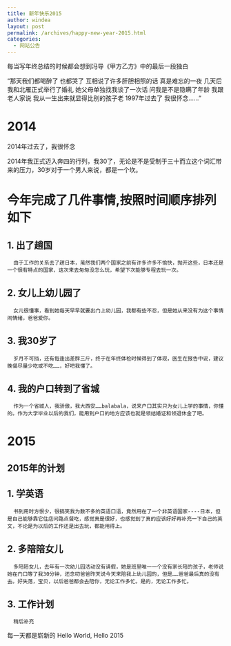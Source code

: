 ```yaml
---
title: 新年快乐2015
author: windea
layout: post
permalink: /archives/happy-new-year-2015.html
categories:
  - 网站公告
---
```


每当写年终总结的时候都会想到冯导《甲方乙方》中的最后一段独白

“那天我们都喝醉了 也都哭了 互相说了许多肝胆相照的话 真是难忘的一夜 几天后 我和北雁正式举行了婚礼 她父母单独找我谈了一次话 问我是不是隐瞒了年龄 我跟老人家说 我从一生出来就显得比别的孩子老 1997年过去了 我很怀念……”

2014
====

2014年过去了，我很怀念

2014年我正式迈入奔四的行列，我30了，无论是不是受制于三十而立这个词汇带来的压力，30岁对于一个男人来说，都是一个坎。

# 今年完成了几件事情,按照时间顺序排列如下

## 1. 出了趟国
      由于工作的关系去了趟日本，虽然我们两个国家之前有许多许多不愉快，抛开这些，日本还是一个很有特点的国家，这次来去匆匆没怎么玩，希望下次能够专程去玩一次。
      
## 2. 女儿上幼儿园了
      女儿很懂事，看到她每天早早就要出门上幼儿园，我都有些不忍，但是她从来没有为这个事情闹情绪，爸爸爱你。
      
## 3. 我30岁了
      岁月不可挡，还有每逢出差胖三斤，终于在年终体检时候得到了体现，医生在报告中说，建议晚餐尽量少吃或不吃……，好吧我懂了。
      
## 4. 我的户口转到了省城
      作为一个省城人，我骄傲，我大西安……balabala，说来户口其实只为女儿上学的事情，你懂的。作为大学毕业以后的我们，能用到户口的地方应该也就是领结婚证和领退休金了吧。

2015
====

2015年的计划
------------

## 1. 学英语
      书到用时方恨少，很搞笑我为数不多的英语口语，竟然用在了一个非英语国家----日本，但是自己能够靠它住店问路点餐吃，感觉真是很好，也感觉到了真的应该好好再补充一下自己的英文，不论是为以后的工作还是出去玩，都能用得上。
      
## 2. 多陪陪女儿
      多陪陪女儿，去年有一次幼儿园活动没有请假，她是班里唯一一个没有家长陪的孩子，老师说她在门口等了我30分钟，还念叨爸爸昨天说今天来陪我上幼儿园的，但是……爸爸最后真的没有去。好失落，宝贝，以后爸爸都会去陪你，无论工作多忙。是的，无论工作多忙。

## 3. 工作计划
      稍后补充

每一天都是崭新的
Hello World, Hello 2015
